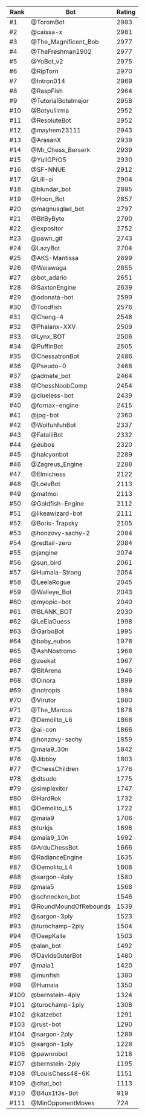 Rank|Bot|Rating
---|---|---
#1|@ToromBot|2983
#2|@caissa-x|2981
#3|@The_Magnificent_Bob|2977
#4|@TheFreshman1902|2977
#5|@YoBot_v2|2975
#6|@RipTorn|2970
#7|@Intron014|2969
#8|@RaspFish|2964
#9|@TutorialBotelmejor|2958
#10|@Botyuliirma|2952
#11|@ResoluteBot|2952
#12|@mayhem23111|2943
#13|@ArasanX|2939
#14|@Mr_Chess_Berserk|2939
#15|@YuliGPrO5|2930
#16|@SF-NNUE|2912
#17|@Lili-ai|2904
#18|@blundar_bot|2895
#19|@Hoon_Bot|2857
#20|@magnusglad_bot|2797
#21|@BitByByte|2790
#22|@expositor|2752
#23|@pawn_git|2743
#24|@LazyBot|2704
#25|@AKS-Mantissa|2699
#26|@Weiawaga|2655
#27|@bot_adario|2651
#28|@SaxtonEngine|2639
#29|@odonata-bot|2599
#30|@Toodfish|2576
#31|@Cheng-4|2548
#32|@Phalanx-XXV|2509
#33|@Lynx_BOT|2506
#34|@PuffinBot|2505
#35|@ChessatronBot|2486
#36|@Pseudo-0|2468
#37|@admete_bot|2464
#38|@ChessNoobComp|2454
#39|@clueless-bot|2439
#40|@fornax-engine|2415
#41|@jpg-bot|2360
#42|@WolfuhfuhBot|2337
#43|@FataliiBot|2332
#44|@eubos|2320
#45|@halcyonbot|2289
#46|@Zagreus_Engine|2288
#47|@Elmichess|2122
#48|@LoevBot|2113
#49|@matmoi|2113
#50|@Goldfish-Engine|2112
#51|@likeawizard-bot|2111
#52|@Boris-Trapsky|2105
#53|@honzovy-sachy-2|2084
#54|@redtail-zero|2084
#55|@jangine|2074
#56|@sun_bird|2061
#57|@Humaia-Strong|2054
#58|@LeelaRogue|2045
#59|@Walleye_Bot|2043
#60|@myopic-bot|2040
#61|@BLANK_BOT|2030
#62|@LeElaGuess|1998
#63|@GarboBot|1995
#64|@baby_eubos|1978
#65|@AshNostromo|1968
#66|@zeekat|1967
#67|@BitArena|1946
#68|@Dinora|1899
#69|@notropis|1894
#70|@Virutor|1880
#71|@The_Marcus|1878
#72|@Demolito_L6|1868
#73|@ai-con|1866
#74|@honzovy-sachy|1859
#75|@maia9_30n|1842
#76|@Jibbby|1803
#77|@ChessChildren|1776
#78|@dtsudo|1775
#79|@simplexitor|1747
#80|@HardRok|1732
#81|@Demolito_L5|1722
#82|@maia9|1706
#83|@turkjs|1696
#84|@maia9_10n|1692
#85|@ArduChessBot|1666
#86|@RadianceEngine|1635
#87|@Demolito_L4|1608
#88|@sargon-4ply|1580
#89|@maia5|1568
#90|@schnecken_bot|1546
#91|@RoundMoundOfRebounds|1539
#92|@sargon-3ply|1523
#93|@turochamp-2ply|1504
#94|@DeepKalle|1503
#95|@alan_bot|1492
#96|@DavidsGuterBot|1480
#97|@maia1|1420
#98|@munfish|1380
#99|@Humaia|1350
#100|@bernstein-4ply|1324
#101|@turochamp-1ply|1308
#102|@katzebot|1291
#103|@rust-bot|1290
#104|@sargon-2ply|1289
#105|@sargon-1ply|1228
#106|@pawnrobot|1218
#107|@bernstein-2ply|1195
#108|@LouisChess48-6K|1151
#109|@chat_bot|1113
#110|@B4ux1t3s-Bot|919
#111|@MinOpponentMoves|724
